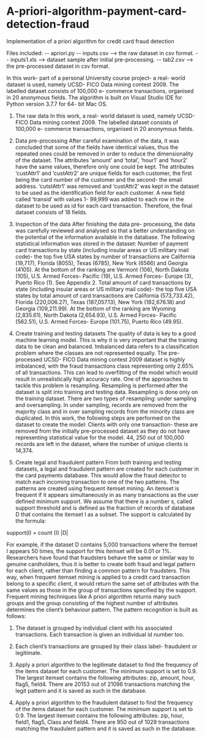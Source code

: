 # A-priori-algorithm-payment-card-detection-fraud
Implementation of a priori algorithm for credit card fraud detection

Files included:
 -- apriori.py
 -- inputs.csv --> the raw dataset in csv format.
 -- inputs1.xls --> dataset sample after initial pre-processing.
 -- tab2.csv --> the pre-processed dataset in csv format.

In this work- part of a personal University course project- a real- world dataset is used, namely UCSD- FICO Data mining contest 2009. The labelled dataset consists of 100,000 e- commerce transactions, organised in 20 anonymous fields. 
The algorithm is built on Visual Studio IDE for Python version 3.7.7 for 64- bit Mac OS.

1.	The raw data
In this work, a real- world dataset is used, namely UCSD- FICO Data mining contest 2009. The labelled dataset consists of 100,000 e- commerce transactions, organised in 20 anonymous fields. 


2.	Data pre-processing
After careful examination of the data, it was concluded that some of the fields have identical values, thus the repeated ones could be removed in order to reduce the dimensionality of the dataset. The attributes ‘amount’ and ‘total’, ‘hour1’ and ‘hour2’ have the same values, therefore only one could be kept. The attributes ‘custAttr1’ and ‘custAttr2’ are unique fields for each customer, the first being the card number of the customer and the second- the email address. ‘cutstAttr1’ was removed and ‘custAttr2’ was kept in the dataset to be used as the identification field for each customer. A new field called ‘transid’ with values 1- 99,999 was added to each row in the dataset to be used as id for each card transaction. Therefore, the final dataset consists of 18 fields.


3.	Inspection of the data
After finishing the data pre- processing, the data was carefully reviewed and analysed so that a better understanding on the potential of the information available in the database. The following statistical information was stored in the dataset:
Number of payment card transactions by state (including insular areas or US military mail code)- the top five USA states by number of transactions are California (19,717), Florida (8055), Texas (6785), New York (6566) and Georgia (4105). At the bottom of the ranking are Vermont (106), North Dakota (105), U.S. Armed Forces- Pacific (19), U.S. Armed Forces- Europe (3), Puerto Rico (1). See Appendix 2. 
Total amount of card transactions by state (including insular areas or US military mail code)- the top five USA states by total amount of card transactions are California (573,733.42), Florida (220,006.27), Texas (187,057.13), New York (182,676.18) and Georgia (109,211.99). At the bottom of the ranking are Wyoming (2,835.61), North Dakota (2,654.93), U.S. Armed Forces- Pacific (562.51), U.S. Armed Forces- Europe (101.75), Puerto Rico (49.95). 


4.	Create training and testing datasets
The quality of data is key to a good machine learning model. This is why it is very important that the training data to be clean and balanced. Imbalanced data refers to a classification problem where the classes are not represented equally. The pre- processed UCSD- FICO Data mining contest 2009 dataset is highly imbalanced, with the fraud transactions class representing only 2.65% of all transactions. This can lead to overfitting of the model which would result in unrealistically high accuracy rate. One of the approaches to tackle this problem is resampling. Resampling is performed after the dataset is split into training and testing data. Resampling is done only on the training dataset. There are two types of resampling: under sampling and oversampling. In under sampling, records are removed from the majority class and in over sampling records from the minority class are duplicated. In this work, the following steps are performed on the dataset to create the model:
Clients with only one transaction- these are removed from the initially pre-processed dataset as they do not have representing statistical value for the model. 44, 250 out of 100,000 records are left in the dataset, where the number of unique clients is 14,374.

5.	Create legal and fraudulent pattern
From both training and testing datasets, a legal and fraudulent pattern are created for each customer in the card payments database. This would allow the fraud detector to match each incoming transaction to one of the two patterns. The patterns are created using frequent itemset mining. An itemset is frequent if it appears simultaneously in as many transactions as the user defined minimum support. We assume that there is a number s, called support threshold and is defined as the fraction of records of database D that contains the itemset I as a subset. The support is calculated by the formula:

support(I) = count (I)
	           |D|

For example, if the dataset D contains 5,000 transactions where the itemset I appears 50 times, the support for this itemset will be 0.01 or 1%.
Researchers have found that fraudsters behave the same or similar way to genuine cardholders, thus it is better to create both fraud and legal pattern for each client, rather than finding a common pattern for fraudsters. This way, when frequent itemset mining is applied to a credit card transaction belong to a specific client, it would return the same set of attributes with the same values as those in the group of transactions specified by the support. Frequent mining techniques like A priori algorithm returns many such groups and the group consisting of the highest number of attributes determines the client’s behaviour pattern. The pattern recognition is built as follows:
1) The dataset is grouped by individual client with his associated transactions. Each transaction is given an individual id number too.

2) Each client’s transactions are grouped by their class label- fraudulent or legitimate.

3) Apply a priori algorithm to the legitimate dataset to find the frequency of the items dataset for each customer. The minimum support is set to 0.9. The largest itemset contains the following attributes: zip, amount, hour, flag5, field4. There are 20153 out of 21096 transactions matching the legit pattern and it is saved as such in the database. 

4) Apply a priori algorithm to the fraudulent dataset to find the frequency of the items dataset for each customer. The minimum support is set to 0.9. The largest itemset contains the following attributes: zip, hour, field1, flag5, Class and field4. There are 950 out of 1029 transactions matching the fraudulent pattern and it is saved as such in the database.

  


